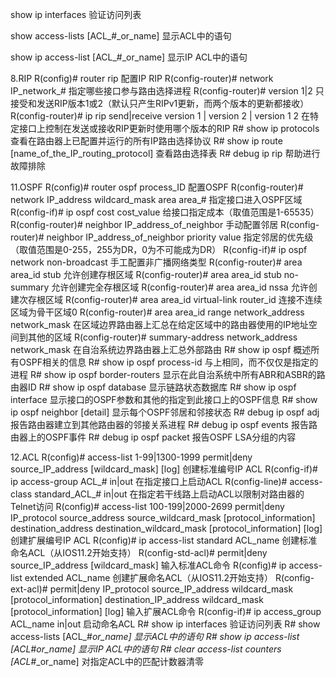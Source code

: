 show ip interfaces   验证访问列表

show access-lists [ACL_#_or_name]    显示ACL中的语句

show ip access-list [ACL_#_or_name]  显示IP ACL中的语句





8.RIP
    R(config)# router rip   配置IP RIP
    R(config-router)# network IP_network_#  指定哪些接口参与路由选择进程
    R(config-router)# version 1|2   只接受和发送RIP版本1或2（默认只产生RIPv1更新，而两个版本的更新都接收）
    R(config-router)# ip rip send|receive version 1 | version 2 | version 1 2   在特定接口上控制在发送或接收RIP更新时使用哪个版本的RIP
    R# show ip protocols    查看在路由器上已配置并运行的所有IP路由选择协议
    R# show ip route [name_of_the_IP_routing_protocol]  查看路由选择表
    R# debug ip rip 帮助进行故障排除

 11.OSPF
    R(config)# router ospf process_ID   配置OSPF
    R(config-router)# network IP_address wildcard_mask area area_#  指定接口进入OSPF区域
    R(config-if)# ip ospf cost cost_value   给接口指定成本（取值范围是1-65535）
    R(config-router)# neighbor IP_address_of_neighbor   手动配置邻居
    R(config-router)# neighbor IP_address_of_neighbor priority value    指定邻居的优先级（取值范围是0-255，255为DR，0为不可能成为DR）
    R(config-if)# ip ospf network non-broadcast 手工配置非广播网络类型
    R(config-router)# area area_id stub 允许创建存根区域
    R(config-router)# area area_id stub no-summary  允许创建完全存根区域
    R(config-router)# area area_id nssa 允许创建次存根区域
    R(config-router)# area area_id virtual-link router_id   连接不连续区域为骨干区域0
    R(config-router)# area area_id range network_address network_mask   在区域边界路由器上汇总在给定区域中的路由器使用的IP地址空间到其他的区域
    R(config-router)# summary-address network_address network_mask  在自治系统边界路由器上汇总外部路由
    R# show ip ospf 概述所有OSPF相关的信息
    R# show ip ospf process-id  与上相同，而不仅仅是指定的进程
    R# show ip ospf border-routers  显示在此自治系统中所有ABR和ASBR的路由器ID
    R# show ip ospf database    显示链路状态数据库
    R# show ip ospf interface   显示接口的OSPF参数和其他的指定到此接口上的OSPF信息
    R# show ip ospf neighbor [detail]   显示每个OSPF邻居和邻接状态
    R# debug ip ospf adj    报告路由器建立到其他路由器的邻接关系进程
    R# debug ip ospf events 报告路由器上的OSPF事件
    R# debug ip ospf packet 报告OSPF LSA分组的内容

12.ACL
   R(config)# access-list 1-99|1300-1999 permit|deny source_IP_address [wildcard_mask] [log]    创建标准编号IP ACL
    R(config-if)# ip access-group ACL_# in|out  在指定接口上启动ACL
    R(config-line)# access-class standard_ACL_# in|out  在指定若干线路上启动ACL以限制对路由器的Telnet访问
    R(config)# access-list 100-199|2000-2699 permit|deny IP_protocol source_address source_wildcard_mask [protocol_information] destination_address destination_wildcard_mask [protocol_information] [log]  创建扩展编号IP ACL
    R(config)# ip access-list standard ACL_name 创建标准命名ACL（从IOS11.2开始支持）
    R(config-std-acl)# permit|deny source_IP_address [wildcard_mask]    输入标准ACL命令
    R(config)# ip access-list extended ACL_name 创建扩展命名ACL（从IOS11.2开始支持）
    R(config-ext-acl)# permit|deny IP_protocol source_IP_address wildcard_mask [protocol_information] destination_IP_address wildcard_mask [protocol_information] [log] 输入扩展ACL命令
    R(config-if)# ip access_group ACL_name in|out   启动命名ACL
    R# show ip interfaces   验证访问列表
    R# show access-lists [ACL_#_or_name]    显示ACL中的语句
    R# show ip access-list [ACL_#_or_name]  显示IP ACL中的语句
    R# clear access-list counters [ACL_#_or_name]   对指定ACL中的匹配计数器清零